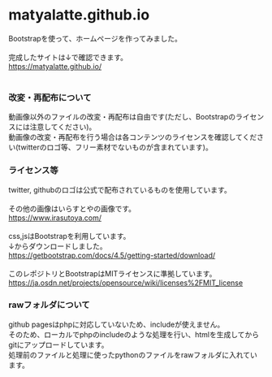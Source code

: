 # matyalatte.github.io
Bootstrapを使って、ホームページを作ってみました。<br>
<br>
完成したサイトは↓で確認できます。<br>
https://matyalatte.github.io/<br>
<br>
### 改変・再配布について
動画像以外のファイルの改変・再配布は自由です(ただし、Bootstrapのライセンスには注意してください)。<br>
動画像の改変・再配布を行う場合は各コンテンツのライセンスを確認してください(twitterのロゴ等、フリー素材でないものが含まれています)。<br>

### ライセンス等
twitter, githubのロゴは公式で配布されているものを使用しています。<br>
<br>
その他の画像はいらすとやの画像です。<br>
https://www.irasutoya.com/<br>
<br>
css,jsはBootstrapを利用しています。<br>
↓からダウンロードしました。<br>
https://getbootstrap.com/docs/4.5/getting-started/download/<br>
<br>
このレポジトリとBootstrapはMITライセンスに準拠しています。<br>
https://ja.osdn.net/projects/opensource/wiki/licenses%2FMIT_license

### rawフォルダについて
github pagesはphpに対応していないため、includeが使えません。<br>
そのため、ローカルでphpのincludeのような処理を行い、htmlを生成してからgitにアップロードしています。<br>
処理前のファイルと処理に使ったpythonのファイルをrawフォルダに入れています。
